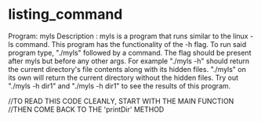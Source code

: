 # listing_command

Program: myls
Description : myls is a program that runs similar to the linux -ls command. This program has
the functionality of the -h flag. To run said program type, "./myls" followed by a command. The flag
should be present after myls but before any other args. For example "./myls -h" should return
the current directory's file contents along with its hidden files. "./myls" on its
own will return the current directory without the hidden files. Try out "./myls -h dir1"
and "./myls -h dir1" to see the results of this program.

//TO READ THIS CODE CLEANLY, START WITH THE MAIN FUNCTION
//THEN COME BACK TO THE 'printDir' METHOD
